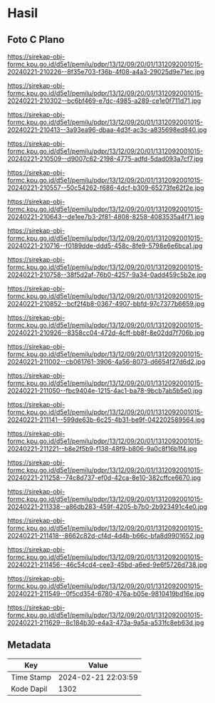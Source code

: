 # Hasil

## Foto C Plano

https://sirekap-obj-formc.kpu.go.id/d5e1/pemilu/pdpr/13/12/09/20/01/1312092001015-20240221-210226--8f35e703-f36b-4f08-a4a3-29025d9e71ec.jpg

https://sirekap-obj-formc.kpu.go.id/d5e1/pemilu/pdpr/13/12/09/20/01/1312092001015-20240221-210302--bc6bf469-e7dc-4985-a289-ce1e0f711d71.jpg

https://sirekap-obj-formc.kpu.go.id/d5e1/pemilu/pdpr/13/12/09/20/01/1312092001015-20240221-210413--3a93ea96-dbaa-4d3f-ac3c-a835698ed840.jpg

https://sirekap-obj-formc.kpu.go.id/d5e1/pemilu/pdpr/13/12/09/20/01/1312092001015-20240221-210509--d9007c62-2198-4775-adfd-5dad093a7cf7.jpg

https://sirekap-obj-formc.kpu.go.id/d5e1/pemilu/pdpr/13/12/09/20/01/1312092001015-20240221-210557--50c54262-f686-4dcf-b309-65273fe62f2e.jpg

https://sirekap-obj-formc.kpu.go.id/d5e1/pemilu/pdpr/13/12/09/20/01/1312092001015-20240221-210643--de1ee7b3-2f81-4808-8258-4083535a4f71.jpg

https://sirekap-obj-formc.kpu.go.id/d5e1/pemilu/pdpr/13/12/09/20/01/1312092001015-20240221-210716--f0189dde-ddd5-458c-8fe9-5798e6e6bca1.jpg

https://sirekap-obj-formc.kpu.go.id/d5e1/pemilu/pdpr/13/12/09/20/01/1312092001015-20240221-210758--38f5d2af-76b0-4257-9a34-0add459c5b2e.jpg

https://sirekap-obj-formc.kpu.go.id/d5e1/pemilu/pdpr/13/12/09/20/01/1312092001015-20240221-210852--bcf2f4b8-0367-4907-bbfd-97c7377b6659.jpg

https://sirekap-obj-formc.kpu.go.id/d5e1/pemilu/pdpr/13/12/09/20/01/1312092001015-20240221-210926--8358cc04-472d-4cff-bb8f-8e02dd7f706b.jpg

https://sirekap-obj-formc.kpu.go.id/d5e1/pemilu/pdpr/13/12/09/20/01/1312092001015-20240221-211002--cb061761-3906-4a56-8073-d6654f27d6d2.jpg

https://sirekap-obj-formc.kpu.go.id/d5e1/pemilu/pdpr/13/12/09/20/01/1312092001015-20240221-211050--fbc9404e-1215-4ac1-ba78-9bcb7ab5b5e0.jpg

https://sirekap-obj-formc.kpu.go.id/d5e1/pemilu/pdpr/13/12/09/20/01/1312092001015-20240221-211141--599de63b-6c25-4b31-be9f-042202589564.jpg

https://sirekap-obj-formc.kpu.go.id/d5e1/pemilu/pdpr/13/12/09/20/01/1312092001015-20240221-211221--b8e2f5b9-f138-48f9-b806-9a0c8f16b1f4.jpg

https://sirekap-obj-formc.kpu.go.id/d5e1/pemilu/pdpr/13/12/09/20/01/1312092001015-20240221-211258--74c8d737-ef0d-42ca-8e10-382cffce6670.jpg

https://sirekap-obj-formc.kpu.go.id/d5e1/pemilu/pdpr/13/12/09/20/01/1312092001015-20240221-211338--a86db283-459f-4205-b7b0-2b923491c4e0.jpg

https://sirekap-obj-formc.kpu.go.id/d5e1/pemilu/pdpr/13/12/09/20/01/1312092001015-20240221-211418--8662c82d-cf4d-4d4b-b66c-bfa8d9901652.jpg

https://sirekap-obj-formc.kpu.go.id/d5e1/pemilu/pdpr/13/12/09/20/01/1312092001015-20240221-211456--46c54cd4-cee3-45bd-a6ed-9e6f5726d738.jpg

https://sirekap-obj-formc.kpu.go.id/d5e1/pemilu/pdpr/13/12/09/20/01/1312092001015-20240221-211549--0f5cd354-6780-476a-b05e-9810419bd16e.jpg

https://sirekap-obj-formc.kpu.go.id/d5e1/pemilu/pdpr/13/12/09/20/01/1312092001015-20240221-211629--8c184b30-e4a3-473a-9a5a-a531fc8eb63d.jpg


## Metadata

| Key        | Value               |
| ---------- | ------------------- |
| Time Stamp | 2024-02-21 22:03:59 |
| Kode Dapil | 1302                |



